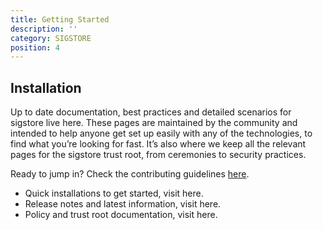 ```yaml
---
title: Getting Started
description: ''
category: SIGSTORE
position: 4
---
```


## Installation

Up to date documentation, best practices and detailed scenarios for sigstore live here. These pages are maintained by the community and intended to help anyone get set up easily with any of the technologies, to find what you’re looking for fast. It’s also where we keep all the relevant pages for the sigstore trust root, from ceremonies to security practices.

Ready to jump in? Check the contributing guidelines <a href="#">here</a>.

- Quick installations to get started, visit here.
- Release notes and latest information, visit here.
- Policy and trust root documentation, visit here.
